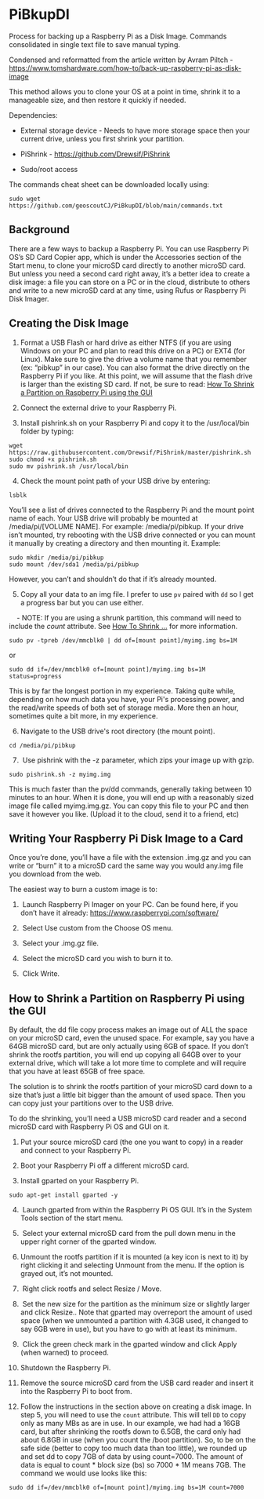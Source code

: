 # PiBkupDI
Process for backing up a Raspberry Pi as a Disk Image. Commands consolidated in single text file to save manual typing.


Condensed and reformatted from the article written by Avram Piltch - https://www.tomshardware.com/how-to/back-up-raspberry-pi-as-disk-image


This method allows you to clone your OS at a point in time, shrink it to a manageable size, and then restore it quickly if needed.

Dependencies:

* External storage device - Needs to have more storage space then your current drive, unless you first shrink your partition. 

* PiShrink - https://github.com/Drewsif/PiShrink

* Sudo/root access

The commands cheat sheet can be downloaded locally using: 
``` 
sudo wget https://github.com/geoscoutCJ/PiBkupDI/blob/main/commands.txt
```

## Background

There are a few ways to backup a Raspberry Pi. You can use Raspberry Pi OS’s SD Card Copier app, which is under the Accessories section of the Start menu, to clone your microSD card directly to another microSD card. But unless you need a second card right away, it’s a better idea to create a disk image: a file you can store on a PC or in the cloud, distribute to others and write to a new microSD card at any time, using Rufus or Raspberry Pi Disk Imager.

## Creating the Disk Image

1. Format a USB Flash or hard drive as either NTFS (if you are using Windows on your PC and plan to read this drive on a PC) or EXT4 (for Linux). Make sure to give the drive a volume name that you remember (ex: “pibkup” in our case). You can also format the drive directly on the Raspberry Pi if you like. At this point, we will assume that the flash drive is larger than the existing SD card. If not, be sure to read: [How To Shrink a Partition on Raspberry Pi using the GUI](https://github.com/geoscoutCJ/PiBkupDI#how-to-shrink-a-partition-on-raspberry-pi-using-the-gui)

2. Connect the external drive to your Raspberry Pi.

3. Install pishrink.sh on your Raspberry Pi and copy it to the /usr/local/bin folder by typing:
  
```
wget https://raw.githubusercontent.com/Drewsif/PiShrink/master/pishrink.sh
sudo chmod +x pishrink.sh
sudo mv pishrink.sh /usr/local/bin
```

4. Check the mount point path of your USB drive by entering:

```
lsblk
```

You’ll see a list of drives connected to the Raspberry Pi and the mount point name of each. Your USB drive will probably be mounted at /media/pi/[VOLUME NAME]. For example: /media/pi/pibkup. If your drive isn’t mounted, try rebooting with the USB drive connected or you can mount it manually by creating a directory and then mounting it. Example:
```
sudo mkdir /media/pi/pibkup
sudo mount /dev/sda1 /media/pi/pibkup
```

However, you can’t and shouldn’t do that if it’s already mounted.

5. Copy all your data to an img file. I prefer to use ```pv``` paired with ```dd``` so I get a progress bar but you can use either.

    - NOTE: If you are using a shrunk partition, this command will need to include the _count_ attribute. See [How To Shrink ...](https://github.com/geoscoutCJ/PiBkupDI#how-to-shrink-a-partition-on-raspberry-pi-using-the-gui) for more information.

```sudo pv -tpreb /dev/mmcblk0 | dd of=[mount point]/myimg.img bs=1M```

or

```sudo dd if=/dev/mmcblk0 of=[mount point]/myimg.img bs=1M status=progress```

This is by far the longest portion in my experience. Taking quite while, depending on how much data you have, your Pi's processing power, and the read/write speeds of both set of storage media. More then an hour, sometimes quite a bit more, in my experience.

6. Navigate to the USB drive's root directory (the mount point).

```cd /media/pi/pibkup ```

7.  Use pishrink with the -z parameter, which zips your image up with gzip.

```sudo pishrink.sh -z myimg.img```

This is much faster than the pv/dd commands, generally taking between 10 minutes to an hour. When it is done, you will end up with a reasonably sized image file called myimg.img.gz. You can copy this file to your PC and then save it however you like. (Upload it to the cloud, send it to a friend, etc) 

## Writing Your Raspberry Pi Disk Image to a Card

Once you’re done, you’ll have a file with the extension .img.gz and you can write or “burn” it to a microSD card the same way you would any.img file you download from the web. 

The easiest way to burn a custom image is to:

1.  Launch Raspberry Pi Imager on your PC. Can be found here, if you don’t have it already: https://www.raspberrypi.com/software/

2.  Select Use custom from the Choose OS menu.

3.  Select your .img.gz file.

4.  Select the microSD card you wish to burn it to.

5.  Click Write.

## How to Shrink a Partition on Raspberry Pi using the GUI

By default, the dd file copy process makes an image out of ALL the space on your microSD card, even the unused space. For example, say you have a 64GB microSD card, but are only actually using 6GB of space. If you don’t shrink the rootfs partition, you will end up copying all 64GB over to your external drive, which will take a lot more time to complete and will require that you have at least 65GB of free space.

The solution is to shrink the rootfs partition of your microSD card down to a size that’s just a little bit bigger than the amount of used space. Then you can copy just your partitions over to the USB drive.

To do the shrinking, you’ll need a USB microSD card reader and a second microSD card with Raspberry Pi OS and GUI on it.

1. Put your source microSD card (the one you want to copy) in a reader and connect to your Raspberry Pi.

2. Boot your Raspberry Pi off a different microSD card.

3. Install gparted on your Raspberry Pi.

``` sudo apt-get install gparted -y ```

4.  Launch gparted from within the Raspberry Pi OS GUI. It’s in the System Tools section of the start menu.

5.  Select your external microSD card from the pull down menu in the upper right corner of the gparted window.

6. Unmount the rootfs partition if it is mounted (a key icon is next to it) by right clicking it and selecting Unmount from the menu. If the option is grayed out, it’s not mounted.

7.  Right click rootfs and select Resize / Move.

8.  Set the new size for the partition as the minimum size or slightly larger and click Resize.. Note that gparted may overreport the amount of used space (when we unmounted a partition with 4.3GB used, it changed to say 6GB were in use), but you have to go with at least its minimum.

9.  Click the green check mark in the gparted window and click Apply (when warned) to proceed.

10. Shutdown the Raspberry Pi.

11. Remove the source microSD card from the USB card reader and insert it into the Raspberry Pi to boot from.

12. Follow the instructions in the section above on creating a disk image. In step 5, you will need to use the ``` count ``` attribute. This will tell ``` DD ``` to copy only as many MBs as are in use. In our example, we had had a 16GB card, but after shrinking the rootfs down to 6.5GB, the card only had about 6.8GB in use (when you count the /boot partition). So, to be on the safe side (better to copy too much data than too little), we rounded up and set dd to copy 7GB of data by using count=7000. The amount of data is equal to count * block size (bs) so 7000 * 1M means 7GB. The command we would use looks like this:

```
sudo dd if=/dev/mmcblk0 of=[mount point]/myimg.img bs=1M count=7000
```
